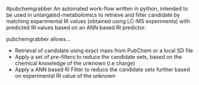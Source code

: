 #pubchemgrabber
An automated work-flow written in python, intended to be used in untargated-metabolomics to retrieve and filter candidate by matching experimental RI values (obtained using LC-MS experiments) with predicted RI values based on an ANN based RI predictor.

pubchemgrabber allows...
* Retrieval of candidate using exact mass from PubChem or a local SD file
* Apply a set of pre-filters to reduce the candidate sets, based on the chemical knowledge of the unknown (i.e charge)
* Apply a ANN based RI Filter to reduce the candidate sets further based on experimental RI value of the unknown
